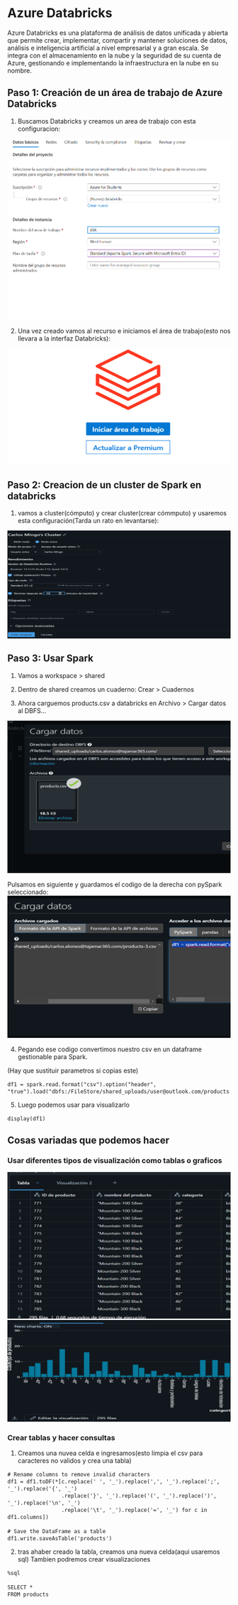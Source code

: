 # Azure Databricks

Azure Databricks es una plataforma de análisis de datos unificada y abierta que permite crear, implementar, compartir y mantener soluciones de datos, análisis e inteligencia artificial a nivel empresarial y a gran escala. Se integra con el almacenamiento en la nube y la seguridad de su cuenta de Azure, gestionando e implementando la infraestructura en la nube en su nombre.

## Paso 1: Creación de un área de trabajo de Azure Databricks

1. Buscamos Databricks y creamos un area de trabajo con esta configuracion:

![alt text]({FE7F0106-B9C8-44AE-8975-B21BB4664E3C}.png)

2. Una vez creado vamos al recurso e iniciamos el área de trabajo(esto nos llevara a la interfaz Databricks):

![alt text]({8497DF71-53D0-4F6B-BE33-EDB24C42CFA0}.png)

## Paso 2: Creacion de un cluster de Spark en databricks

1. vamos a cluster(cómputo) y crear cluster(crear cómmputo) y usaremos esta configuración(Tarda un rato en levantarse):

![alt text]({06213D0E-B579-4734-B5B3-BDC796DAE15E}.png)

## Paso 3: Usar Spark

1. Vamos a workspace > shared 
2. Dentro de shared creamos un cuaderno: Crear > Cuadernos

3. Ahora carguemos products.csv a databricks en Archivo > Cargar datos al DBFS... 

![alt text]({F9FFAFDC-7E0C-4394-BC7F-751D5A354A14}.png)

Pulsamos en siguiente y guardamos el codigo de la derecha con pySpark seleccionado:
![alt text]({308679C1-7191-473F-AF8E-703FE0611300}.png)


4. Pegando ese codigo convertimos nuestro csv en un dataframe gestionable para Spark.

(Hay que sustituir parametros si copias este)
```
df1 = spark.read.format("csv").option("header", "true").load("dbfs:/FileStore/shared_uploads/user@outlook.com/products.csv")
```
5. Luego podemos usar para visualizarlo
```
display(df1)
```

## Cosas variadas que podemos hacer

### Usar diferentes tipos de visualización como tablas o graficos

![alt text]({46C1B178-3C14-4A0E-B1EC-CC76BDC09F60}.png)
![alt text]({CB6E48A1-C038-40C9-B9F0-C942D7DFE7C2}.png)

### Crear tablas y hacer consultas

1. Creamos una nuvea celda e ingresamos(esto limpia el csv para caracteres no validos y crea una tabla)

```
# Rename columns to remove invalid characters
df1 = df1.toDF(*[c.replace(' ', '_').replace(',', '_').replace(';', '_').replace('{', '_')
                 .replace('}', '_').replace('(', '_').replace(')', '_').replace('\n', '_')
                 .replace('\t', '_').replace('=', '_') for c in df1.columns])

# Save the DataFrame as a table
df1.write.saveAsTable('products')
```
2. tras ahaber creado la tabla, creamos una nueva celda(aqui usaremos sql) Tambien podremos crear visualizaciones

```
%sql

SELECT *
FROM products

```